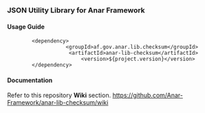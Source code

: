 ### JSON Utility Library for Anar Framework

#### Usage Guide

```
		<dependency>
	               <groupId>af.gov.anar.lib.checksum</groupId>
	                <artifactId>anar-lib-checksum</artifactId>
                        <version>${project.version}</version>
		</dependency>

```


#### Documentation

Refer to this repository **Wiki** section.
https://github.com/Anar-Framework/anar-lib-checksum/wiki